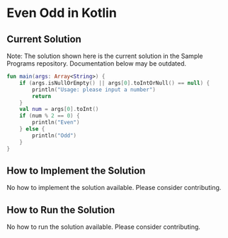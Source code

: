# Even Odd in Kotlin

## Current Solution

Note: The solution shown here is the current solution in the Sample Programs repository. Documentation below may be outdated.

```Kotlin
fun main(args: Array<String>) {
    if (args.isNullOrEmpty() || args[0].toIntOrNull() == null) {
        println("Usage: please input a number")
        return
    }
    val num = args[0].toInt()
    if (num % 2 == 0) {
        println("Even")
    } else {
        println("Odd")
    }
}
```

## How to Implement the Solution

No how to implement the solution available. Please consider contributing.

## How to Run the Solution

No how to run the solution available. Please consider contributing.
